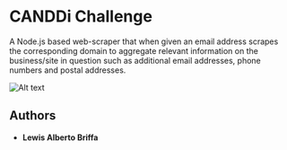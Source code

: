 # CANDDi Challenge

A Node.js based web-scraper that when given an email address scrapes the corresponding domain to 
aggregate relevant information on the business/site in question 
such as additional email addresses, phone numbers and postal addresses.

![Alt text](https://res.cloudinary.com/dj7k0lade/image/upload/v1532563668/github/canddi-scraper.png "CANDDi Scraper")

## Authors

* **Lewis Alberto Briffa**

